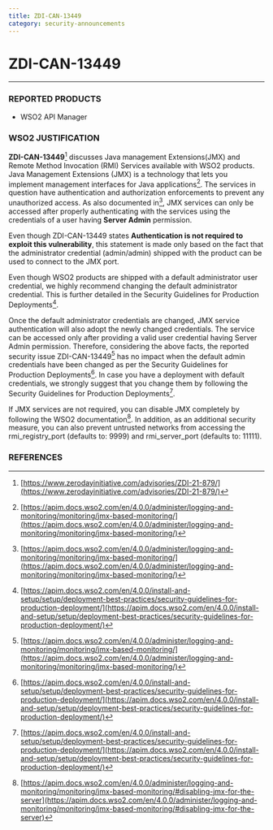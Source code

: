 ```yaml
---
title: ZDI-CAN-13449
category: security-announcements
---
```


# ZDI-CAN-13449
---

### REPORTED PRODUCTS
* WSO2 API Manager


### WSO2 JUSTIFICATION
**ZDI-CAN-13449**[^1] discusses Java management Extensions(JMX) and Remote Method Invocation (RMI) Services available with WSO2 products. Java Management Extensions (JMX) is a technology that lets you implement management interfaces for Java applications[^2]. The services in question have authentication and authorization enforcements to prevent any unauthorized access. As also documented in[^2], JMX services can only be accessed after properly authenticating with the services using the credentials of a user having **Server Admin** permission.

Even though ZDI-CAN-13449  states **Authentication is not required to exploit this vulnerability**, this statement is made only based on the fact that the administrator credential (admin/admin) shipped with the product can be used to connect to the JMX port. 

Even though WSO2 products are shipped with a default administrator user credential, we highly recommend changing the default administrator credential. This is further detailed in the Security Guidelines for Production Deployments[^3]. 

Once the default administrator credentials are changed, JMX service authentication will also adopt the newly changed credentials. The service can be accessed only after providing a valid user credential having Server Admin permission. Therefore, considering the above facts, the reported security issue ZDI-CAN-13449[^2] has no impact when the default admin credentials have been changed as per the Security Guidelines for Production Deployments[^3]. In case you have a deployment with default credentials, we strongly suggest that you change them by following the Security Guidelines for Production Deployments[^3].

If JMX services are not required, you can disable JMX completely by following the WSO2 documentation[^4]. In addition, as an additional security measure, you can also prevent untrusted networks from accessing the rmi_registry_port (defaults to: 9999) and rmi_server_port (defaults to: 11111).


### REFERENCES
[^1]: [https://www.zerodayinitiative.com/advisories/ZDI-21-879/](https://www.zerodayinitiative.com/advisories/ZDI-21-879/)
[^2]: [https://apim.docs.wso2.com/en/4.0.0/administer/logging-and-monitoring/monitoring/jmx-based-monitoring/](https://apim.docs.wso2.com/en/4.0.0/administer/logging-and-monitoring/monitoring/jmx-based-monitoring/)
[^3]: [https://apim.docs.wso2.com/en/4.0.0/install-and-setup/setup/deployment-best-practices/security-guidelines-for-production-deployment/](https://apim.docs.wso2.com/en/4.0.0/install-and-setup/setup/deployment-best-practices/security-guidelines-for-production-deployment/)
[^4]: [https://apim.docs.wso2.com/en/4.0.0/administer/logging-and-monitoring/monitoring/jmx-based-monitoring/#disabling-jmx-for-the-server](https://apim.docs.wso2.com/en/4.0.0/administer/logging-and-monitoring/monitoring/jmx-based-monitoring/#disabling-jmx-for-the-server)
